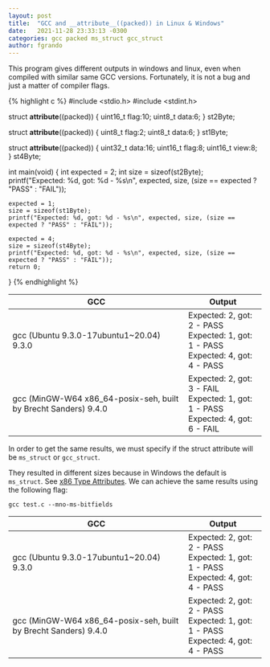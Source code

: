 ```yaml
---
layout: post
title:  "GCC and __attribute__((packed)) in Linux & Windows"
date:   2021-11-28 23:33:13 -0300
categories: gcc packed ms_struct gcc_struct
author: fgrando
---
```


This program gives different outputs in windows and linux, even when compiled with similar same GCC versions.
Fortunately, it is not a bug and just a matter of compiler flags.

{% highlight c %}
#include <stdio.h>
#include <stdint.h>

struct __attribute__((packed)) {
        uint16_t flag:10;
        uint8_t data:6;
} st2Byte;

struct __attribute__((packed)) {
        uint8_t flag:2;
        uint8_t data:6;
} st1Byte;

struct __attribute__((packed)) {
        uint32_t data:16;
        uint16_t flag:8;
        uint16_t view:8;
} st4Byte;


int main(void)
{
    int expected = 2;
    int size = sizeof(st2Byte);
    printf("Expected: %d, got: %d - %s\n", expected, size, (size == expected ? "PASS" : "FAIL"));

    expected = 1;
    size = sizeof(st1Byte);
    printf("Expected: %d, got: %d - %s\n", expected, size, (size == expected ? "PASS" : "FAIL"));

    expected = 4;
    size = sizeof(st4Byte);
    printf("Expected: %d, got: %d - %s\n", expected, size, (size == expected ? "PASS" : "FAIL"));
    return 0;
}
{% endhighlight %}

| GCC                                      | Output                                                                                |
| ---------------------------------------- | ------------------------------------------------------------------------------------- |
| gcc (Ubuntu 9.3.0-17ubuntu1~20.04) 9.3.0 | Expected: 2, got: 2 - PASS<br>Expected: 1, got: 1 - PASS<br>Expected: 4, got: 4 - PASS|
| gcc (MinGW-W64 x86_64-posix-seh, built by Brecht Sanders) 9.4.0 | Expected: 2, got: 3 - FAIL<br>Expected: 1, got: 1 - PASS<br>Expected: 4, got: 6 - FAIL|

In order to get the same results, we must specify if the struct attribute will be `ms_struct` or `gcc_struct`.

They resulted in different sizes because in Windows the default is `ms_struct`. See [x86 Type Attributes](https://gcc.gnu.org/onlinedocs/gcc-7.4.0/gcc/x86-Type-Attributes.html).
We can achieve the same results using the following flag:

`gcc test.c --mno-ms-bitfields`

| GCC                                      | Output                                                                                |
| ---------------------------------------- | ------------------------------------------------------------------------------------- |
| gcc (Ubuntu 9.3.0-17ubuntu1~20.04) 9.3.0 | Expected: 2, got: 2 - PASS<br>Expected: 1, got: 1 - PASS<br>Expected: 4, got: 4 - PASS|
| gcc (MinGW-W64 x86_64-posix-seh, built by Brecht Sanders) 9.4.0 | Expected: 2, got: 2 - PASS<br>Expected: 1, got: 1 - PASS<br>Expected: 4, got: 4 - PASS|






